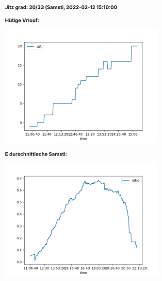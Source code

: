 ### Jitz grad: 20/33 (Samsti, 2022-02-12 15:10:00

### Hütige Vrlouf:
![Graph](Today.png)

### E durschnittleche Samsti:
![Graph](Samsti.png)